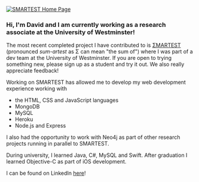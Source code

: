 
[<img src="https://i.imgur.com/xYqkEnQ.png" alt="SMARTEST Home Page">](https://smartestknowledge.org/)

### Hi, I'm David and I am currently working as a research associate at the University of Westminster!

The most recent completed project I have contributed to is [ΣMARTEST](https://smartestknowledge.org/) (pronounced _sum-artest_ as Σ can mean "the sum of") where I was part of a dev team at the University of Westminster. If you are open to trying something new, please sign up as a student and try it out. We also really appreciate feedback!

Working on SMARTEST has allowed me to develop my web development experience working with
- the HTML, CSS and JavaScript languages
- MongoDB
- MySQL
- Heroku
- Node.js and Express
<p>I also had the opportunity to work with Neo4j as part of other research projects running in parallel to SMARTEST.</p>

<p>During university, I learned Java, C#, MySQL and Swift. After graduation I learned Objective-C as part of iOS development.</p>
  
I can be found on LinkedIn [here](https://www.linkedin.com/in/david-chan-you-fee-2533b3148/)!


<!--
**davidchan125/davidchan125** is a ✨ _special_ ✨ repository because its `README.md` (this file) appears on your GitHub profile.

Here are some ideas to get you started:

- 🔭 I’m currently working on ...
- 🌱 I’m currently learning ...
- 👯 I’m looking to collaborate on ...
- 🤔 I’m looking for help with ...
- 💬 Ask me about ...
- 📫 How to reach me: ...
- 😄 Pronouns: ...
- ⚡ Fun fact: ...
-->
